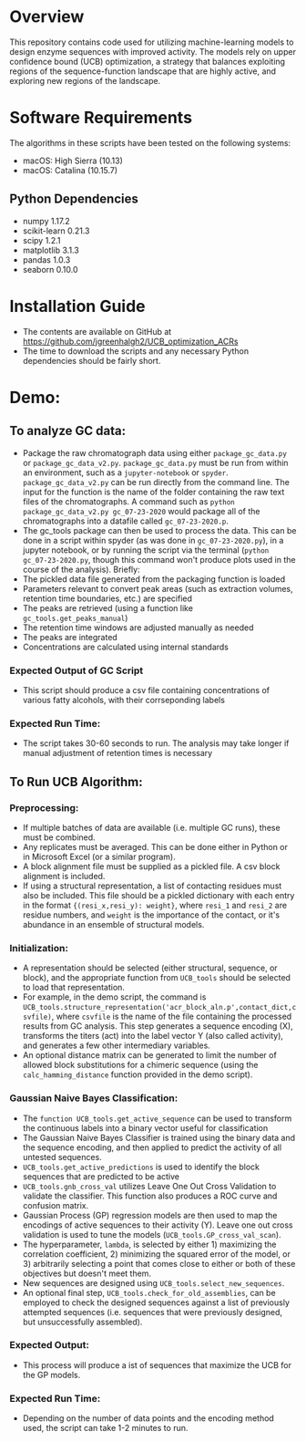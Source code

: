 # Overview
This repository contains code used for utilizing machine-learning models to design enzyme sequences with improved activity. The models rely on upper confidence bound (UCB) optimization, a strategy that balances exploiting regions of the sequence-function landscape that are highly active, and exploring new regions of the landscape.
# Software Requirements
The algorithms in these scripts have been tested on the following systems:
* macOS: High Sierra (10.13)
* macOS: Catalina (10.15.7)
## Python Dependencies
* numpy 1.17.2
* scikit-learn 0.21.3
* scipy 1.2.1
* matplotlib 3.1.3
* pandas 1.0.3
* seaborn 0.10.0
# Installation Guide
* The contents are available on GitHub at https://github.com/jgreenhalgh2/UCB_optimization_ACRs
* The time to download the scripts and any necessary Python dependencies should be fairly short. 
# Demo:
## To analyze GC data:
* Package the raw chromatograph data using either `package_gc_data.py` or `package_gc_data_v2.py`. `package_gc_data.py` must be run from within an environment, such as a `jupyter-notebook` or `spyder`. `package_gc_data_v2.py` can be run directly from the command line. The input for the function is the name of the folder containing the raw text files of the chromatographs. A command such as `python package_gc_data_v2.py gc_07-23-2020` would package all of the chromatographs into a datafile called `gc_07-23-2020.p`.
* The gc_tools package can then be used to process the data. This can be done in a script within spyder (as was done in `gc_07-23-2020.py`), in a jupyter notebook, or by running the script via the terminal (`python gc_07-23-2020.py`, though this command won't produce plots used in the course of the analysis). Briefly:
 * The pickled data file generated from the packaging function is loaded 
 * Parameters relevant to convert peak areas (such as extraction volumes, retention time boundaries, etc.) are specified
 * The peaks are retrieved (using a function like `gc_tools.get_peaks_manual`)
 * The retention time windows are adjusted manually as needed
 * The peaks are integrated 
 * Concentrations are calculated using internal standards 
### Expected Output of GC Script
* This script should produce a csv file containing concentrations of various fatty alcohols, with their corrseponding labels

### Expected Run Time: 
* The script takes 30-60 seconds to run. The analysis may take longer if manual adjustment of retention times is necessary

## To Run UCB Algorithm:

### Preprocessing:
* If multiple batches of data are available (i.e. multiple GC runs), these must be combined.
* Any replicates must be averaged. This can be done either in Python or in Microsoft Excel (or a similar program).
* A block alignment file must be supplied as a pickled file. A csv block alignment is included. 
* If using a structural representation, a list of contacting residues must also be included. This file should be a pickled dictionary with each entry in the format `{(resi_x,resi_y): weight}`, where `resi_1` and `resi_2` are residue numbers, and `weight` is the importance of the contact, or it's abundance in an ensemble of structural models. 

### Initialization:
* A representation should be selected (either structural, sequence, or block), and the appropriate function from `UCB_tools` should be selected to load that representation. 
* For example, in the demo script, the command is `UCB_tools.structure_representation('acr_block_aln.p',contact_dict,csvfile)`, where `csvfile` is the name of the file containing the processed results from GC analysis. This step generates a sequence encoding (X), transforms the titers (act) into the label vector Y (also called activity), and generates a few other intermediary variables. 
* An optional distance matrix can be generated to limit the number of allowed block substitutions for a chimeric sequence (using the `calc_hamming_distance` function provided in the demo script).

### Gaussian Naive Bayes Classification:
* The `function UCB_tools.get_active_sequence` can be used to transform the continuous labels into a binary vector useful for classification
* The Gaussian Naive Bayes Classifier is trained using the binary data and the sequence encoding, and then applied to predict the activity of all untested sequences. 
* `UCB_tools.get_active_predictions` is used to identify the block sequences that are predicted to be active 
* `UCB_tools.gnb_cross_val` utilizes Leave One Out Cross Validation to validate the classifier. This function also produces a ROC curve and confusion matrix.
* Gaussian Process (GP) regression models are then used to map the encodings of active sequences to their activity (Y). Leave one out cross validation is used to tune the models (`UCB_tools.GP_cross_val_scan`).
* The hyperparameter, `lambda`, is selected by either 1) maximizing the correlation coefficient, 2) minimizing the squared error of the model, or 3) arbitrarily selecting a point that comes close to either or both of these objectives but doesn't meet them. 
* New sequences are designed using `UCB_tools.select_new_sequences`. 
* An optional final step, `UCB_tools.check_for_old_assemblies`, can be employed to check the designed sequences against a list of previously attempted sequences (i.e. sequences that were previously designed, but unsuccessfully assembled). 

### Expected Output: 
* This process will produce a ist of sequences that maximize the UCB for the GP models. 

### Expected Run Time: 
* Depending on the number of data points and the encoding method used, the script can take 1-2 minutes to run. 

